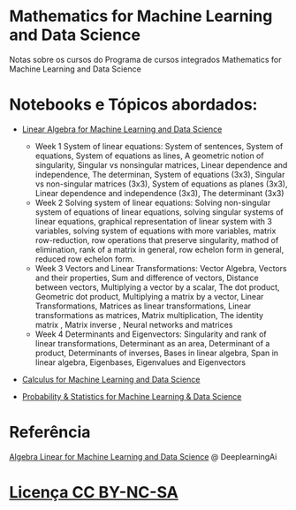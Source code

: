 # Mathematics for Machine Learning and Data Science

Notas sobre os cursos do Programa de cursos integrados Mathematics for Machine Learning and Data Science

# Notebooks e Tópicos abordados:
- [Linear Algebra for Machine Learning and Data Science](https://github.com/k3ybladewielder/math_for_ml_ds/blob/main/linear_algebra_for_ml_ds/linear_algebra_for_ml_ds.ipynb)
  - Week 1 System of linear equations: System of sentences, System of equations, System of equations as lines, A geometric notion of singularity, Singular vs nonsingular matrices, Linear dependence and independence, The determinan, System of equations (3x3), Singular vs non-singular matrices (3x3), System of equations as planes (3x3), Linear dependence and independence (3x3), The determinant (3x3)
  - Week 2 Solving system of linear equations: Solving non-singular system of equations of linear equations, solving singular systems of linear equations, graphical representation of linear system with 3 variables, solving system of equations with more variables, matrix row-reduction, row operations that preserve singularity, mathod of elimination, rank of a matrix in general, row echelon form in general, reduced row echelon form.
  - Week 3 Vectors and Linear Transformations: Vector Algebra, Vectors and their properties, Sum and difference of vectors, Distance between vectors, Multiplying a vector by a scalar, The dot product, Geometric dot product, Multiplying a matrix by a vector, Linear Transformations, Matrices as linear transformations, Linear transformations as matrices, Matrix multiplication, The identity matrix , Matrix inverse , Neural networks and matrices
  - Week 4 Determinants and Eigenvectors: Singularity and rank of linear transformations, Determinant as an area, Determinant of a product, Determinants of inverses, Bases in linear algebra, Span in linear algebra, Eigenbases, Eigenvalues and Eigenvectors

- [Calculus for Machine Learning and Data Science](https://github.com/k3ybladewielder/math_for_ml_ds/blob/main/calculus_for_ml_ds/calculus_for_ml_ds.ipynb)

- [Probability & Statistics for Machine Learning & Data Science](https://github.com/k3ybladewielder/math_for_ml_ds/blob/main/prob_statistic_for_ml_ds/prob_statistic_for_ml_ds.ipynb)

# Referência
[Algebra Linear for Machine Learning and Data Science](https://www.coursera.org/learn/machine-learning-linear-algebra/) @ DeeplearningAi

# [Licença CC BY-NC-SA](https://github.com/k3ybladewielder/math_for_ml_ds/blob/main/LICENSE)
